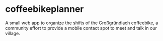 # coffeebikeplanner
A small web app to organize the shifts of the Großgründlach coffeebike, a community effort to provide a mobile contact spot to meet and talk in our village.
